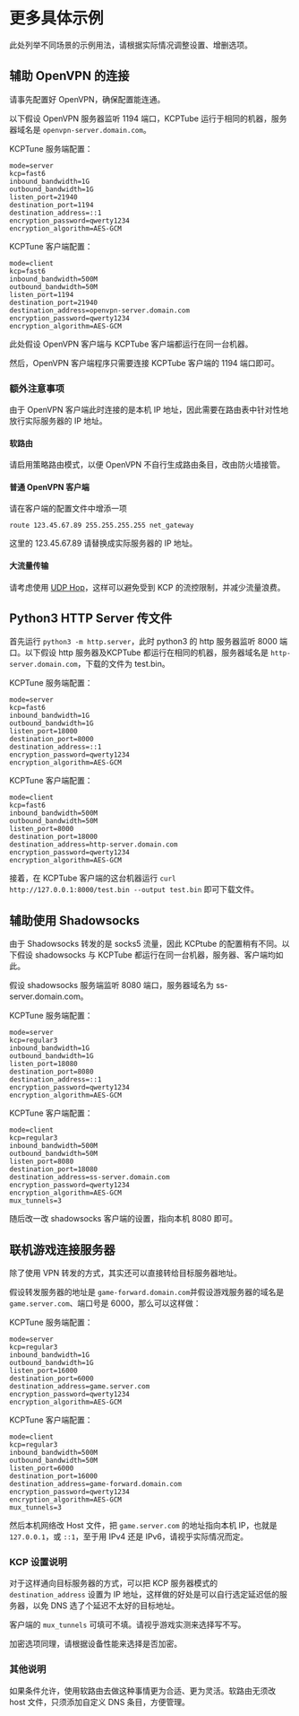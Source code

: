 # 更多具体示例

此处列举不同场景的示例用法，请根据实际情况调整设置、增删选项。

## 辅助 OpenVPN 的连接
请事先配置好 OpenVPN，确保配置能连通。

以下假设 OpenVPN 服务器监听 1194 端口，KCPTube 运行于相同的机器，服务器域名是 `openvpn-server.domain.com`。

KCPTune 服务端配置：
```
mode=server
kcp=fast6
inbound_bandwidth=1G
outbound_bandwidth=1G
listen_port=21940
destination_port=1194
destination_address=::1
encryption_password=qwerty1234
encryption_algorithm=AES-GCM
```

KCPTune 客户端配置：
```
mode=client
kcp=fast6
inbound_bandwidth=500M
outbound_bandwidth=50M
listen_port=1194
destination_port=21940
destination_address=openvpn-server.domain.com
encryption_password=qwerty1234
encryption_algorithm=AES-GCM
```

此处假设 OpenVPN 客户端与 KCPTube 客户端都运行在同一台机器。

然后，OpenVPN 客户端程序只需要连接 KCPTube 客户端的 1194 端口即可。

### 额外注意事项

由于 OpenVPN 客户端此时连接的是本机 IP 地址，因此需要在路由表中针对性地放行实际服务器的 IP 地址。

#### 软路由
请启用策略路由模式，以便 OpenVPN 不自行生成路由条目，改由防火墙接管。

#### 普通 OpenVPN 客户端
请在客户端的配置文件中增添一项

```
route 123.45.67.89 255.255.255.255 net_gateway
```
这里的 123.45.67.89 请替换成实际服务器的 IP 地址。

#### 大流量传输

请考虑使用 [UDP Hop](https://github.com/cnbatch/udphop)，这样可以避免受到 KCP 的流控限制，并减少流量浪费。

## Python3 HTTP Server 传文件
首先运行 `python3 -m http.server`，此时 python3 的 http 服务器监听 8000 端口。以下假设 http 服务器及KCPTube 都运行在相同的机器，服务器域名是 `http-server.domain.com`，下载的文件为 test.bin。

KCPTune 服务端配置：
```
mode=server
kcp=fast6
inbound_bandwidth=1G
outbound_bandwidth=1G
listen_port=18000
destination_port=8000
destination_address=::1
encryption_password=qwerty1234
encryption_algorithm=AES-GCM
```

KCPTune 客户端配置：
```
mode=client
kcp=fast6
inbound_bandwidth=500M
outbound_bandwidth=50M
listen_port=8000
destination_port=18000
destination_address=http-server.domain.com
encryption_password=qwerty1234
encryption_algorithm=AES-GCM
```

接着，在 KCPTube 客户端的这台机器运行 `curl http://127.0.0.1:8000/test.bin --output test.bin` 即可下载文件。

## 辅助使用 Shadowsocks
由于 Shadowsocks 转发的是 socks5 流量，因此 KCPtube 的配置稍有不同。以下假设 shadowsocks 与 KCPTube 都运行在同一台机器，服务器、客户端均如此。

假设 shadowsocks 服务端监听 8080 端口，服务器域名为 ss-server.domain.com。

KCPTune 服务端配置：
```
mode=server
kcp=regular3
inbound_bandwidth=1G
outbound_bandwidth=1G
listen_port=18080
destination_port=8080
destination_address=::1
encryption_password=qwerty1234
encryption_algorithm=AES-GCM
```

KCPTune 客户端配置：
```
mode=client
kcp=regular3
inbound_bandwidth=500M
outbound_bandwidth=50M
listen_port=8080
destination_port=18080
destination_address=ss-server.domain.com
encryption_password=qwerty1234
encryption_algorithm=AES-GCM
mux_tunnels=3
```

随后改一改 shadowsocks 客户端的设置，指向本机 8080 即可。

## 联机游戏连接服务器

除了使用 VPN 转发的方式，其实还可以直接转给目标服务器地址。

假设转发服务器的地址是 `game-forward.domain.com`并假设游戏服务器的域名是 `game.server.com`、端口号是 6000，那么可以这样做：

KCPTune 服务端配置：
```
mode=server
kcp=regular3
inbound_bandwidth=1G
outbound_bandwidth=1G
listen_port=16000
destination_port=6000
destination_address=game.server.com
encryption_password=qwerty1234
encryption_algorithm=AES-GCM
```

KCPTune 客户端配置：
```
mode=client
kcp=regular3
inbound_bandwidth=500M
outbound_bandwidth=50M
listen_port=6000
destination_port=16000
destination_address=game-forward.domain.com
encryption_password=qwerty1234
encryption_algorithm=AES-GCM
mux_tunnels=3
```

然后本机网络改 Host 文件，把 `game.server.com` 的地址指向本机 IP，也就是 `127.0.0.1`，或 `::1`，至于用 IPv4 还是 IPv6，请视乎实际情况而定。

### KCP 设置说明

对于这样通向目标服务器的方式，可以把 KCP 服务器模式的 `destination_address` 设置为 IP 地址，这样做的好处是可以自行选定延迟低的服务器，以免 DNS 选了个延迟不太好的目标地址。

客户端的 `mux_tunnels` 可填可不填。请视乎游戏实测来选择写不写。

加密选项同理，请根据设备性能来选择是否加密。

### 其他说明

如果条件允许，使用软路由去做这种事情更为合适、更为灵活。软路由无须改 host 文件，只须添加自定义 DNS 条目，方便管理。